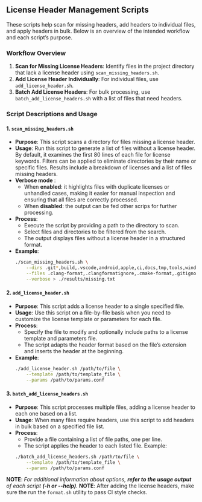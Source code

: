 ## License Header Management Scripts

These scripts help scan for missing headers, add headers to individual files, and apply headers in bulk. Below is an overview of the intended workflow and each script’s purpose.

### Workflow Overview

1. **Scan for Missing License Headers**: Identify files in the project directory that lack a license header using `scan_missing_headers.sh`.
2. **Add License Header Individually**: For individual files, use `add_license_header.sh`.
3. **Batch Add License Headers**: For bulk processing, use `batch_add_license_headers.sh` with a list of files that need headers.

### Script Descriptions and Usage

#### 1. `scan_missing_headers.sh`

- **Purpose**: This script scans a directory for files missing a license header.
- **Usage**: Run this script to generate a list of files without a license header. By default, it examines the first 80 lines of each file for license keywords. Filters can be applied to eliminate directories by their name or specific files. Results include a breakdown of licenses and a list of files missing headers.
- **Verbose mode** : 
    - When **enabled**: it highlights files with duplicate licenses or unhandled cases, making it easier for manual inspection and ensuring that all files are correctly processed. 
    - When **disabled**: the output can be fed other scrips for further processing.
- **Process**:
    - Execute the script by providing a path to the directory to scan.
    - Select files and directories to be filtered from the search.
    - The output displays files without a license header in a structured format.
- **Example**:
    ```bash
    ./scan_missing_headers.sh \
        --dirs .git*,build,.vscode,android,apple,ci,docs,tmp,tools,windows \
        --files .clang-format,.clangformatignore,.cmake-format,.gitignore,.gitmodules,*.md,LICENSE,*.png,*.rst,azure-pipelines.yml,requirements.txt,*.html,*.svg,*.icns,*.ico,*.qmodel,*.ui,*.json,*.qrc,*.ts,*.gif,*.theme,*.ttf,*.zip,*.csv,*.bin,*.xml,*.cmakein \
        --verbose > ./results/missing.txt
    ```

#### 2. `add_license_header.sh`
- **Purpose**: This script adds a license header to a single specified file.
- **Usage**: Use this script on a file-by-file basis when you need to customize the license template or parameters for each file.
- **Process**:
    - Specify the file to modify and optionally include paths to a license template and parameters file.
    - The script adapts the header format based on the file’s extension and inserts the header at the beginning.
- **Example**:
    ```bash
    ./add_license_header.sh /path/to/file \
        --template /path/to/template_file \
        --params /path/to/params.conf
    ```

#### 3. `batch_add_license_headers.sh` 
- **Purpose**: This script processes multiple files, adding a license header to each one based on a list.
- **Usage**: When many files require headers, use this script to add headers in bulk based on a specified file list.
- **Process**:
    - Provide a file containing a list of file paths, one per line.
    - The script applies the header to each listed file.
Example:
    ```bash
    ./batch_add_license_headers.sh /path/to/file \
        --template /path/to/template_file \
        --params /path/to/params.conf
    ```

**NOTE**: *For additional information about options, **refer to the usage output** of each script **(-h or --help)**.*
**NOTE**: After adding the license headers, make sure the run the `format.sh` utility to pass CI style checks.





